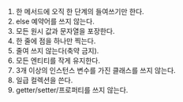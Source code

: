 1.  한 메서드에 오직 한 단계의 들여쓰기만 한다.
2.  else 예약어를 쓰지 않는다.
3.  모든 원시 값과 문자열을 포장한다.
4.  한 줄에 점을 하나만 찍는다.
5.  줄여 쓰지 않는다(축약 금지).
6.  모든 엔티티를 작게 유지한다.
7.  3개 이상의 인스턴스 변수를 가진 클래스를 쓰지 않는다.
8.  일급 컬렉션을 쓴다.
9.  getter/setter/프로퍼티를 쓰지 않는다.
<!--stackedit_data:
eyJoaXN0b3J5IjpbLTY5Mjk1NDIyMl19
-->